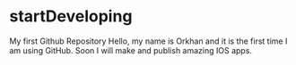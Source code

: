 # startDeveloping
My first Github Repository
Hello, my name is Orkhan and it is the first time I am using GitHub. Soon I will make and publish amazing IOS apps. 
